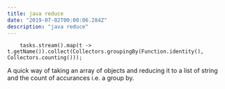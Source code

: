 ```yaml
---
title: java reduce
date: "2019-07-02T00:00:06.284Z"
description: "java reduce"
---
```

```
    tasks.stream().map(t -> t.getName()).collect(Collectors.groupingBy(Function.identity(), Collectors.counting()));
```
A quick way of taking an array of objects and reducing it to a list of string and the count of accurances i.e. a group by.